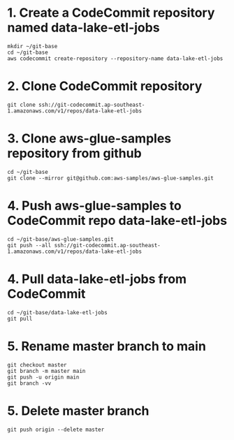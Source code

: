 # 1. Create a CodeCommit repository named data-lake-etl-jobs
```
mkdir ~/git-base
cd ~/git-base
aws codecommit create-repository --repository-name data-lake-etl-jobs
```

# 2. Clone CodeCommit repository
```
git clone ssh://git-codecommit.ap-southeast-1.amazonaws.com/v1/repos/data-lake-etl-jobs
```


# 3. Clone aws-glue-samples repository from github
```
cd ~/git-base
git clone --mirror git@github.com:aws-samples/aws-glue-samples.git
```

# 4. Push aws-glue-samples to CodeCommit repo data-lake-etl-jobs
```
cd ~/git-base/aws-glue-samples.git
git push --all ssh://git-codecommit.ap-southeast-1.amazonaws.com/v1/repos/data-lake-etl-jobs
```

# 4. Pull data-lake-etl-jobs from CodeCommit
```
cd ~/git-base/data-lake-etl-jobs
git pull
```

# 5. Rename master branch to main
```
git checkout master
git branch -m master main
git push -u origin main
git branch -vv
```

# 5. Delete master branch
```
git push origin --delete master
```
